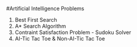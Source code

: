 #Artificial Intelligence Problems

1. Best First Search
2. A* Search Algorithm
3. Contraint Satisfaction Problem - Sudoku Solver
5. AI-Tic Tac Toe & Non-AI-Tic Tac Toe
